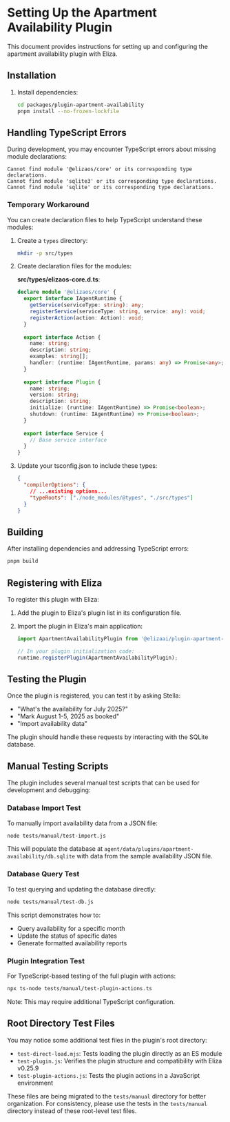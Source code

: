 # Setting Up the Apartment Availability Plugin

This document provides instructions for setting up and configuring the apartment availability plugin with Eliza.

## Installation

1. Install dependencies:
   ```bash
   cd packages/plugin-apartment-availability
   pnpm install --no-frozen-lockfile
   ```

## Handling TypeScript Errors

During development, you may encounter TypeScript errors about missing module declarations:

```
Cannot find module '@elizaos/core' or its corresponding type declarations.
Cannot find module 'sqlite3' or its corresponding type declarations.
Cannot find module 'sqlite' or its corresponding type declarations.
```

### Temporary Workaround

You can create declaration files to help TypeScript understand these modules:

1. Create a `types` directory:
   ```bash
   mkdir -p src/types
   ```

2. Create declaration files for the modules:

   **src/types/elizaos-core.d.ts**:
   ```typescript
   declare module '@elizaos/core' {
     export interface IAgentRuntime {
       getService(serviceType: string): any;
       registerService(serviceType: string, service: any): void;
       registerAction(action: Action): void;
     }
     
     export interface Action {
       name: string;
       description: string;
       examples: string[];
       handler: (runtime: IAgentRuntime, params: any) => Promise<any>;
     }
     
     export interface Plugin {
       name: string;
       version: string;
       description: string;
       initialize: (runtime: IAgentRuntime) => Promise<boolean>;
       shutdown: (runtime: IAgentRuntime) => Promise<boolean>;
     }
     
     export interface Service {
       // Base service interface
     }
   }
   ```

3. Update your tsconfig.json to include these types:
   ```json
   {
     "compilerOptions": {
       // ...existing options...
       "typeRoots": ["./node_modules/@types", "./src/types"]
     }
   }
   ```

## Building

After installing dependencies and addressing TypeScript errors:

```bash
pnpm build
```

## Registering with Eliza

To register this plugin with Eliza:

1. Add the plugin to Eliza's plugin list in its configuration file.

2. Import the plugin in Eliza's main application:
   ```typescript
   import ApartmentAvailabilityPlugin from '@elizaai/plugin-apartment-availability';
   
   // In your plugin initialization code:
   runtime.registerPlugin(ApartmentAvailabilityPlugin);
   ```

## Testing the Plugin

Once the plugin is registered, you can test it by asking Stella:

- "What's the availability for July 2025?"
- "Mark August 1-5, 2025 as booked"
- "Import availability data"

The plugin should handle these requests by interacting with the SQLite database.

## Manual Testing Scripts

The plugin includes several manual test scripts that can be used for development and debugging:

### Database Import Test

To manually import availability data from a JSON file:

```bash
node tests/manual/test-import.js
```

This will populate the database at `agent/data/plugins/apartment-availability/db.sqlite` with data from the sample availability JSON file.

### Database Query Test

To test querying and updating the database directly:

```bash
node tests/manual/test-db.js
```

This script demonstrates how to:
- Query availability for a specific month
- Update the status of specific dates
- Generate formatted availability reports

### Plugin Integration Test

For TypeScript-based testing of the full plugin with actions:

```bash
npx ts-node tests/manual/test-plugin-actions.ts
```

Note: This may require additional TypeScript configuration.

## Root Directory Test Files

You may notice some additional test files in the plugin's root directory:

- `test-direct-load.mjs`: Tests loading the plugin directly as an ES module
- `test-plugin.js`: Verifies the plugin structure and compatibility with Eliza v0.25.9  
- `test-plugin-actions.js`: Tests the plugin actions in a JavaScript environment

These files are being migrated to the `tests/manual` directory for better organization. For consistency, 
please use the tests in the `tests/manual` directory instead of these root-level test files. 